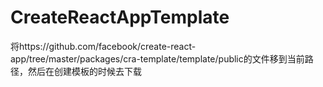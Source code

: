 # CreateReactAppTemplate
将https://github.com/facebook/create-react-app/tree/master/packages/cra-template/template/public的文件移到当前路径，然后在创建模板的时候去下载
